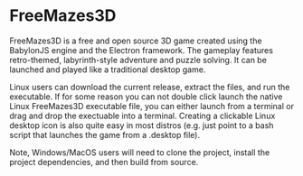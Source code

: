 # FreeMazes3D
FreeMazes3D is a free and open source 3D game created using the BabylonJS engine and the Electron framework. The gameplay features retro-themed, labyrinth-style adventure and puzzle solving. It can be launched and played like a traditional desktop game.

Linux users can download the current release, extract the files, and run the executable. If for some reason you can not double click launch the native Linux FreeMazes3D executable file, you can either launch from a terminal or drag and drop the exectuable into a terminal. Creating a clickable Linux desktop icon is also quite easy in most distros (e.g. just point to a bash script that launches the game from a .desktop file).

Note, Windows/MacOS users will need to clone the project, install the project dependencies, and then build from source.
